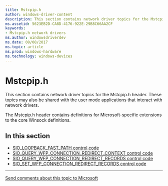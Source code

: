 ```yaml
---
title: Mstcpip.h
author: windows-driver-content
description: This section contains network driver topics for the Mstcpip.h header.
ms.assetid: 5623EB2D-CA8D-4176-922E-29B8C66AA2CF
keywords:
- Mstcpip.h network drivers
ms.author: windowsdriverdev
ms.date: 08/08/2017
ms.topic: article
ms.prod: windows-hardware
ms.technology: windows-devices
---
```


# Mstcpip.h

This section contains network driver topics for the Mstcpip.h header. These topics may also be shared with the user mode applications that interact with network drivers.

The Mstcpip.h header contains definitions for Microsoft-specific extensions to the core Winsock definitions.

## In this section

* [SIO_LOOPBACK_FAST_PATH control code](sio-loopback-fast-path.md)
* [SIO_QUERY_WFP_CONNECTION_REDIRECT_CONTEXT control code](sio-query-wfp-connection-redirect-context.md)
* [SIO_QUERY_WFP_CONNECTION_REDIRECT_RECORDS control code](sio-query-wfp-connection-redirect-records.md)
* [SIO_SET_WFP_CONNECTION_REDIRECT_RECORDS control code](sio-set-wfp-connection-redirect-records.md)

--------------------
[Send comments about this topic to Microsoft](mailto:wsddocfb@microsoft.com?subject=Documentation%20feedback%20%5Bnetvista\netvista%5D:%20Mstcpip.h%20%20RELEASE:%20%288/3/2017%29&body=%0A%0APRIVACY%20STATEMENT%0A%0AWe%20use%20your%20feedback%20to%20improve%20the%20documentation.%20We%20don't%20use%20your%20email%20address%20for%20any%20other%20purpose,%20and%20we'll%20remove%20your%20email%20address%20from%20our%20system%20after%20the%20issue%20that%20you're%20reporting%20is%20fixed.%20While%20we're%20working%20to%20fix%20this%20issue,%20we%20might%20send%20you%20an%20email%20message%20to%20ask%20for%20more%20info.%20Later,%20we%20might%20also%20send%20you%20an%20email%20message%20to%20let%20you%20know%20that%20we've%20addressed%20your%20feedback.%0A%0AFor%20more%20info%20about%20Microsoft's%20privacy%20policy,%20see%20http://privacy.microsoft.com/default.aspx. "Send comments about this topic to Microsoft")


